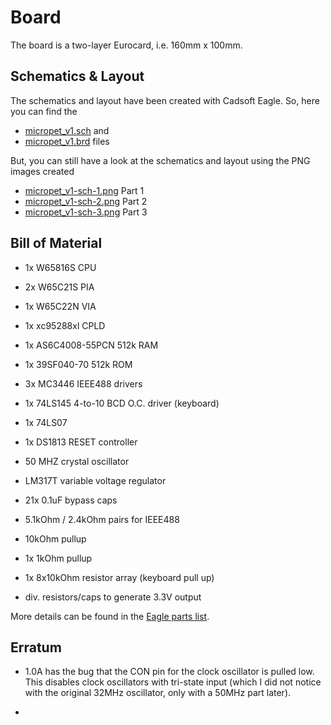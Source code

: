 
# Board

The board is a two-layer Eurocard, i.e. 160mm x 100mm.

## Schematics & Layout

The schematics and layout have been created with Cadsoft Eagle.
So, here you can find the 

- [micropet_v1.sch](micropet_v1.sch) and
- [micropet_v1.brd](micropet_v1.brd) files

But, you can still have a look at the schematics and layout using the
PNG images created

- [micropet_v1-sch-1.png](micropet_v1-sch-1.png) Part 1
- [micropet_v1-sch-2.png](micropet_v1-sch-2.png) Part 2
- [micropet_v1-sch-3.png](micropet_v1-sch-3.png) Part 3

## Bill of Material

- 1x W65816S CPU
- 2x W65C21S PIA
- 1x W65C22N VIA

- 1x xc95288xl CPLD
- 1x AS6C4008-55PCN 512k RAM
- 1x 39SF040-70 512k ROM
- 3x MC3446 IEEE488 drivers
- 1x 74LS145 4-to-10 BCD O.C. driver (keyboard)
- 1x 74LS07
- 1x DS1813 RESET controller

- 50 MHZ crystal oscillator

- LM317T variable voltage regulator

- 21x 0.1uF bypass caps

- 5.1kOhm / 2.4kOhm pairs for IEEE488
- 10kOhm pullup
- 1x 1kOhm pullup
- 1x 8x10kOhm resistor array (keyboard pull up)

- div. resistors/caps to generate 3.3V output

More details can be found in the [Eagle parts list](micropet_v1.parts).

## Erratum

- 1.0A has the bug that the CON pin for the clock oscillator is pulled low. This disables clock oscillators with tri-state input (which I did not notice with the original 32MHz oscillator, only with a 50MHz part later).

-
